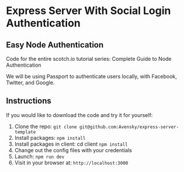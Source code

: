 
# Express Server With Social Login Authentication

## Easy Node Authentication

Code for the entire scotch.io tutorial series: Complete Guide to Node Authentication

We will be using Passport to authenticate users locally, with Facebook, Twitter, and Google.

## Instructions

If you would like to download the code and try it for yourself:

1. Clone the repo: `git clone git@github.com:Avensky/express-server-template`
2. Install packages: `npm install`
3. Install packages in client: cd client `npm install`
4. Change out the config files with your credentials
5. Launch: `npm run dev`
6. Visit in your browser at: `http://localhost:3000`



